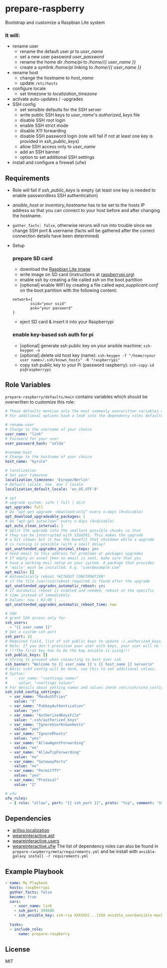prepare-raspberry
=========

Bootstrap and customize a Raspbian Lite system

### It will:
* rename user
  * rename the default user *pi* to *user_name*
  * set a new user password *user_password*
  * rename the home dir */home/pi* to */home/{{ user_name }}*
  * create a symlink */home/pi* linking to */home/{{ user_name }}*
* rename host
  * change the hostname to *host_name*
  * update `/etc/hosts`
* configure locale
  * set timezone to *localization_timezone*
* activate auto-updates / -upgrades
* SSH config
  * set sensible defaults for the SSH server
  * write public SSH keys to *user_name*'s *authorized_keys* file
  * disable SSH *root* login
  * enable SSH strict mode
  * disable X11 forwarding
  * disable SSH password login (role will fail if not at least one key is provided in *ssh_public_keys*)
  * allow SSH access only to *user_name*
  * add an SSH banner
  * option to set additional SSH settings
* install and configure a firewall (ufw)


Requirements
------------

* Role will fail if *ssh_public_keys* is empty (at least one key is needed to enable passwordless SSH authentication)
* *ansible_host* or *inventory_hostname* has to be set to the hosts IP address so that you can connect to your host before and after changing the hostname.
* `gather_facts: false`, otherwise reruns will run into trouble since we change SSH port & username (facts will be gathered after the correct connection details have been determined)
* Setup
  ### prepare SD card
    * download the [Raspbian Lite image](https://www.raspberrypi.org/downloads/)
    * write image on SD card (instructions at [raspberrypi.org](https://www.raspberrypi.org/documentation/installation/installing-images/README.md))
    * enable ssh by creating a file called *ssh* on the boot partition
    * [optional] enable WIFI by creating a file called *wpa_supplicant.conf* on the boot partition with the following content:
    ```
    network={
            ssid="your ssid"
            psk="your password"
    }
    ```
    * eject SD card & insert it into your Raspberrypi

  ### enable key-based ssh auth for pi
    * [optional] generate ssh public key on your ansible machine: `ssh-keygen -o`
    * [optional] delete old host key (name): `ssh-keygen -f "/home/<your user name>/.ssh/known_hosts" -R "raspberrypi"`
    * copy ssh public key to your Pi (password raspberry): `ssh-copy-id pi@raspberrypi`


Role Variables
--------------

```prepare-raspberry/defaults/main``` contains variables which should be overwritten to customize this role:
```yml
# These defaults mention only the most commonly overwritten variables of dependencies.
# For additional options have a look into the dependency roles defaults.

# rename-user
# Change to the username of your choice
user_name: "link"
# Password for your user
user_password_hash: "zelda"

#rename-host
# Change to the hostname of your choice
host_name: "hyrule"

# localization
# Set your timezone
localization_timezone: 'Europe/Berlin'
# Default locale. See `man 7 locale`
localization_default_locale: 'en_US.UTF-8'

# apt
# upgrade system: safe | full | dist
apt_upgrade: full
# Do “apt-get upgrade –download-only” every n-days (0=disable)
apt_download_upgradeable_packages: 1
# Do “apt-get autoclean” every n-days (0=disable)
apt_auto_clean_interval: 1
# Split the upgrade into the smallest possible chunks so that
# they can be interrupted with SIGUSR1. This makes the upgrade
# a bit slower but it has the benefit that shutdown while a upgrade
# is running is possible (with a small delay)
apt_unattended_upgrades_minimal_steps: yes
# Send email to this address for problems or packages upgrades
# If empty or unset then no email is sent, make sure that you
# have a working mail setup on your system. A package that provides
# 'mailx' must be installed. E.g. "user@example.com"
apt_mails: []
# Automatically reboot *WITHOUT CONFIRMATION*
# if the file /var/run/reboot-required is found after the upgrade
apt_unattended_upgrades_automatic_reboot: yes
# If automatic reboot is enabled and needed, reboot at the specific
# time instead of immediately
# Values: now | 02:00 | ...
apt_unattended_upgrades_automatic_reboot_time: now

# SSH
# grant SSH access only for
ssh_users: 
  - "{{ user_name }}"
# Set a custom ssh port
ssh_port: 22
# Required field, list of ssh public keys to update ~/.authorized_keys. 
# Note: If you don't provision your user with keys, your user will no longer be able to access the host via SSH.
# !!!The first key has to be the key ansible is using!!!
ssh_public_keys: []
# String to present when connecting to host over ssh
ssh_banner: "Welcome to {{ user_name }}'s {{ host_name }} server\n"
# Basic sshd config will be done, use this to set additional values.
# Syntax:
#   - var_name: "<settings name>"
#     value: "<settings value>"
# For details about setting names and values check /etc/ssh/sshd_config.
ssh_sshd_config_settings:
  - var_name: "MaxAuthTries"
    value: "3"
  - var_name: "PubkeyAuthentication"
    value: "yes"
  - var_name: "AuthorizedKeysFile"
    value: ".ssh/authorized_keys"
  - var_name: "IgnoreUserKnownHosts"
    value: "yes"
  - var_name: "IgnoreRhosts"
    value: "yes"
  - var_name: "AllowAgentForwarding"
    value: "no"
  - var_name: "AllowTcpForwarding"
    value: "no"
  - var_name: "GatewayPorts"
    value: "no"
  - var_name: "PermitTTY"
    value: "yes"
  - var_name: "Protocol"
    value: "2"

# ufw
ufw_rules:
  - { rule: "allow", port: "{{ ssh_port }}", proto: "tcp", comment: 'SSH' }
```


Dependencies
------------
* [arillso.localization](https://galaxy.ansible.com/arillso/localization)
* [weareinteractive.apt](https://github.com/weareinteractive/ansible-apt)
* [weareinteractive.users](https://github.com/weareinteractive/ansible-users)
* [weareinteractive.ufw](https://github.com/weareinteractive/ansible-ufw)
The list of dependency roles can also be found in `prepare-raspberry/meta/requirements.yml` and be install with `ansible-galaxy install -r requirements.yml`


Example Playbook
----------------

```yml
- name: My Playbook
  hosts: raspberrypi
  gather_facts: false
  become: true
  vars:
    - user_name: link
    - ssh_port: 394586
    - ssh_ansible_key: ssh-rsa XXXXXX[...]XXX ansible_user@ansible-machine.local
  
  tasks:
  - include_role:
      name: prepare-raspberry
```


License
-------

MIT